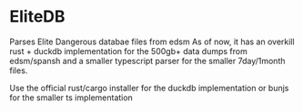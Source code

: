 # EliteDB
Parses Elite Dangerous databae files from edsm
As of now, it has an overkill rust + duckdb implementation for the 500gb+ data dumps from edsm/spansh and a smaller typescript parser for the smaller 7day/1month files.

Use the official rust/cargo installer for the duckdb implementation or bunjs for the smaller ts implementation
